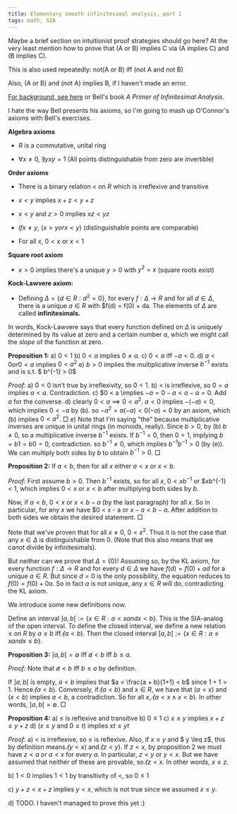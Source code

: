 ```yaml
---
title: Elementary smooth infinitesimal analysis, part 1
tags: math, SIA
---
```


Maybe a brief section on intuitionist proof strategies should go here? At the very least mention how to prove that (A or B) implies C via (A implies C) and (B implies C).

This is also used repeatedly: not(A or B) iff (not A and not B)

Also, (A or B) and (not A) implies B, if I haven't made an error.

[For background, see here](http://xorshammer.com/2008/08/11/smooth-infinitesimal-analysis/) or Bell's book *A Primer of Infinitesimal Analysis*.

I hate the way Bell presents his axioms, so I'm going to mash up O'Connor's axioms with Bell's exercises.


**Algebra axioms**
 - $R$ is a commutative, unital ring

 - $\forall x \neq 0, \exists y xy = 1$ (All points distinguishable from zero are invertible)

**Order axioms**
 - There is a binary relation $<$ on $R$ which is irreflexive and transitive

 - $x < y$ implies $x + z < y + z$

 - $x < y$ and $z > 0$ implies $xz < yz$

 - $if x \neq y$, $(x > y or x < y)$ (distinguishable points are comparable)

 - For all $x$, $0 < x$ or $x < 1$

**Square root axiom**
 - $x > 0$ implies there's a unique $y > 0$ with $y^2 = x$ (square roots exist)

**Kock-Lawvere axiom:**
 - Defining $\Delta = \{d \in R : d^2 = 0\}$, for every $f: \Delta \to R$ and for all $d \in \Delta$, there is a unique $a \in R$ with $f(d) = f(0) + da. The elements of $\Delta$ are called **infinitesimals.**

In words, Kock-Lawvere says that every function defined on $\Delta$ is uniquely determined by its value at zero and a certain number $a$, which we might call the *slope* of the function at zero.

**Proposition 1:** 
    a) $0 < 1$
    b) $0 < a$ implies $0 \neq a$.
    c) $0 < a$ iff $-a < 0$.
    d) $a < 0 or 0 < a$ implies $0 < a^2$
    e) $b > 0$ implies the multiplicative inverse $b^{-1}$ exists and is s.t. $ b^{-1} > 0$

*Proof:*
    a) $0 < 0$ isn't true by irreflexivity, so $0 < 1$.
    b) $<$ is irreflexive, so $0 = a$ implies $a < a$. Contradiction.
    c) $0 < a \implies $-a = 0 - a < a - a = 0$. Add $a$ for the converse.
    d) clearly $0 < a \implies 0 < a^2$. $a < 0$ implies $-(-a) < 0$, which implies $0 < -a$ by (b). so $-a^2 = a(-a) < 0(-a) = 0$ by an axiom, which (b) implies $0 < a^2$. $\Box$
    e) Note that I'm saying "the" because multiplicative inverses are unique in unital rings (in monoids, really). Since $b > 0$, by (b) $b \neq 0$, so a multiplicative inverse $b^{-1}$ exists. If $b^{-1} = 0$, then $0 = 1$, implying $b = b 1 = b 0 = 0$, contradiction. so $b^{-1} \neq 0$, which implies $b^{-1} b^{-1} > 0$ (by (e)). We can multiply both sides by $b$ to obtain $b^{-1} > 0$. 
$\Box$


**Proposition 2:** If $a < b$, then for all $x$ either $a < x$ or $x < b$. 

*Proof:* First assume $b > 0$. Then $b^{-1}$ exists, so for all $x$, $0 < xb^{-1}$ or $xb^{-1} < 1, which implies $0 < x$ or $x < b$ after multiplying both sides by $b$.

Now, if $a < b$, $0 < x$ or $x < b - a$ (by the last paragraph) for all $x$. So in particular, for any $x$ we have $0 < x - a or $x - a < b - a$. After addition to both sides we obtain the desired statement. $\Box$

Note that we've proven that for all $x \neq 0$, $0 < x^2$. Thus it is not the case that any $x \in \Delta$ is distinguishable from $0$. (Note that this also means that we canot divide by infinitesimals).

But neither can we prove that $\Delta = \{0\}$! Assuming so, by the KL axiom, for every function $f: \Delta \to R$ and for every $d \in \Delta$ we have $f(d) = f(0) + ad$ for a unique $a \in R$. But since $d = 0$ is the only possibility, the equation reduces to $f(0) = f(0) + 0a$. So in fact $a$ is not unique, any $x \in R$ will do, contradicting the KL axiom.

We introduce some new definitions now.

Define an interval $]a,b[ := \{ x \in R : a < x and x < b\}$. This is the SIA-analog of the open interval. To define the closed interval, we define a new relation $\leq$ on $R$ by $a \leq b$ iff $\not (a < b)$. Then the closed interval $[a, b] := \{x \in R : a \leq x and x \leq b\}$.


**Proposition 3:** $]a,b[ = \emptyset$ iff $\not a < b$ iff $b \leq a$.

*Proof:* Note that $\not a < b$ iff $b \leq a$ by definition.

If $]a,b[$ is empty, $a < b$ implies that $a < \frac{a + b}{1+1} < b$ since $1+1 > 1$. Hence $\not (a < b)$. Conversely, if $\not (a < b)$ and $x \in R$, we have that $(a < x)$ and $(x < b)$ implies $a < b$, a contradiction. So for all $x$, $\not (a < x \wedge x < b)$. In other words, $]a, b[ = \emptyset$. $\Box$

**Proposition 4:** 
 a) $\leq$ is reflexive and transitive
 b) $0 \leq 1$
 c) $x \leq y$ implies $x + z \leq y + z$
 d) ($x \leq y$ and $0 \leq t$) implies $xt \leq yt$

*Proof:*
 a) $<$ is irreflexive, so $\leq$ is reflexive. Also, if $x \leq y$ and $ y \leq z$, this by definition means $\not (y < x)$ and $\not (z < y)$. If $z < x$, by proposition 2 we must have $z < a$ or $a < x$ for every $a$. In particular, $z < y$ or $y < x$. But we have assumed that neither of these are provable, so $\not (z < x$. In other words, $x \leq z$.

 b) $1 < 0$ implies $1 < 1$ by transitivity of $<$, so $0 \leq 1$

 c) $y +z < x + z$ implies $y < x$, which is not true since we assumed $x \leq y$.

 d) TODO. I haven't managed to prove this yet :)
